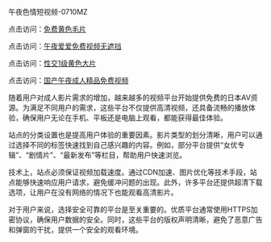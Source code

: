 午夜色情短视频-0710MZ

点击访问：<a href="https://heiliaowzu4ur.pages.dev">免费黄色毛片</a>

点击访问：<a href="https://heiliaoxwd5i8.pages.dev">午夜爱爱免费视频无遮挡</a>

点击访问：<a href="https://heiliaoxqkkct.pages.dev">性交1级黄色大片</a>

点击访问：<a href="https://heiliaozj3tjd.pages.dev">国产午夜成人精品免费视频</a>

随着用户对成人影片需求的增加，越来越多的视频平台开始提供免费的日本AV资源。为满足不同用户的需求，这些平台不仅提供高清视频，还具备流畅的播放体验，确保用户无论在手机、平板还是电脑上观看，都能获得最佳体验。

站点的分类设置也是提高用户体验的重要因素。影片类型的划分清晰，用户可以通过选择不同的标签快速找到自己感兴趣的内容。例如，部分平台提供“女优专辑”、“剧情片”、“最新发布”等栏目，帮助用户快速浏览。

技术上，站点必须保证视频加载速度。通过CDN加速、图片优化等技术手段，站点能够快速响应用户请求，避免缓冲问题的出现。此外，许多平台还提供超清下载选项，让用户在没有网络的情况下也能观看高清影片。

对于用户来说，选择安全可靠的平台是至关重要的。优质平台通常使用HTTPS加密协议，确保用户数据的安全。同时，这些平台的版权声明清晰，避免了恶意广告和弹窗的干扰，提供一个安全的观看环境。

<span style="display:none;">[Canonical link]( ）</span>
